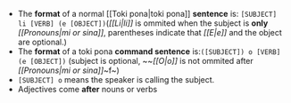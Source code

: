 - The **format** of a normal [[Toki pona|toki pona]] **sentence** is: `[SUBJECT] li [VERB] (e [OBJECT])`(*[[Li|li]]* is ommited when the subject is **only** *[[Pronouns|mi or sina]]*, parentheses indicate that *[[E|e]]* and the object are optional.)
- The **format** of a toki pona **command sentence** is:`([SUBJECT]) o [VERB] (e [OBJECT])` (subject is optional, ~~*[[O|o]]* is not ommited after *[[Pronouns|mi or sina]]*~f~)
- `[SUBJECT] o` means the speaker is calling the subject.
- Adjectives come **after** nouns or verbs